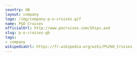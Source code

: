 ```yaml
---
country: GB
layout: company
logo: /img/company-p-o-cruises.gif
name: P&O Cruises
officialUrl: http://www.pocruises.com/Ships.axd
slug: p-o-cruises-gb
tags:
- company
wikipediaUrl: https://fr.wikipedia.org/wiki/P%26O_Cruises
---
```


